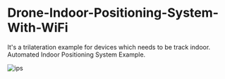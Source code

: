 # Drone-Indoor-Positioning-System-With-WiFi
It's a trilateration example for devices which needs to be track indoor.  
Automated Indoor Positioning System Example.  

![ips](https://user-images.githubusercontent.com/56837694/130410131-965e7f99-f4ae-4a6f-b5ea-d59c0c33c64e.gif)

